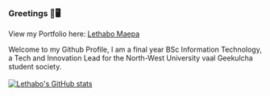 ### Greetings 👋🖥 
View my Portfolio here: [Lethabo Maepa](https://lethabomaepa.netlify.app/)
<!--
**L-Maepa/L-Maepa** is a ✨ _special_ ✨ repository because its `README.md` (this file) appears on your GitHub profile.

Here are some ideas to get you started:

- 🔭 I’m currently working on ...
- 🌱 I’m currently learning ...
- 👯 I’m looking to collaborate on ...
- 🤔 I’m looking for help with ...
- 💬 Ask me about ...
- 📫 How to reach me: ...
- 😄 Pronouns: ...
- ⚡ Fun fact: ...
-->
Welcome to my Github Profile, I am a final year BSc Information Technology, a Tech and Innovation Lead for the North-West University vaal Geekulcha student society.</br></br>
[![Lethabo's GitHub stats](https://github-readme-stats.vercel.app/api?username=lethabomaepa11)](https://github.com/anuraghazra/github-readme-statsshow_icons=true&theme=dark)
